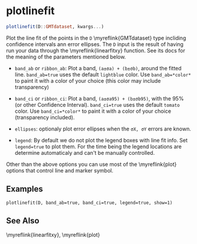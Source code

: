 # plotlinefit

```julia
plotlinefit(D::GMTdataset, kwargs...)
```

Plot the line fit of the points in the `D` \myreflink{GMTdataset} type incliding confidence intervals ann error ellipses.
The `D` input is the result of having run your data through the \myreflink{linearfitxy} function. See its docs for the
meaning of the parameters mentioned below.

- `band_ab` or `ribbon_ab`: Plot a band, `(a±σa) + (b±σb)`, around the fitted line. `band_ab=true` uses the default
   `lightblue` color. Use `band_ab=*color*` to paint it with a color of your choice (this color may include transparency)

- `band_ci` or `ribbon_ci`: Plot a band, `(a±σa95) + (b±σb95)`, with the 95% (or other Confidence Interval). `band_ci=true`
   uses the default `tomato` color. Use `band_ci=*color*` to paint it with a color of your choice (transparency included).

- `ellipses`: optionaly plot error ellipses when the `σX, σY` errors are known.

- `legend`: By default we do not plot the legend boxes with line fit info. Set `legend=true` to plot them. For the time
   being the legend locations are determine automaticaly and can't be manually controlled.

Other than the above options you can use most of the \myreflink{plot} options that control line and marker symbol.

Examples
--------

```julia-repl
plotlinefit(D, band_ab=true, band_ci=true, legend=true, show=1)
```

See Also
--------

\myreflink{linearfitxy}, \myreflink{plot}
